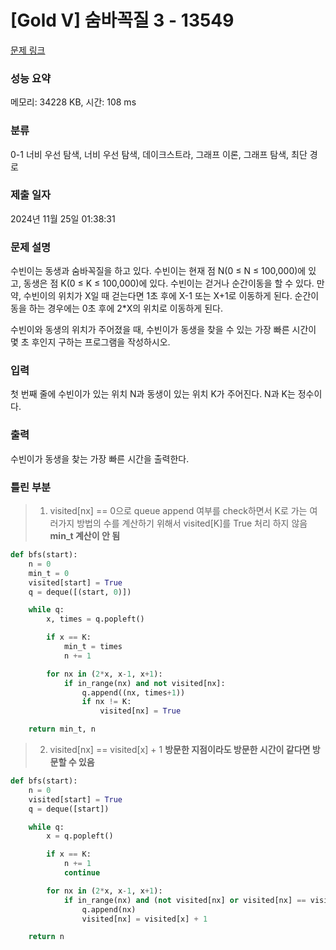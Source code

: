 # [Gold V] 숨바꼭질 3 - 13549 

[문제 링크](https://www.acmicpc.net/problem/13549) 

### 성능 요약

메모리: 34228 KB, 시간: 108 ms

### 분류

0-1 너비 우선 탐색, 너비 우선 탐색, 데이크스트라, 그래프 이론, 그래프 탐색, 최단 경로

### 제출 일자

2024년 11월 25일 01:38:31

### 문제 설명

<p>수빈이는 동생과 숨바꼭질을 하고 있다. 수빈이는 현재 점 N(0 ≤ N ≤ 100,000)에 있고, 동생은 점 K(0 ≤ K ≤ 100,000)에 있다. 수빈이는 걷거나 순간이동을 할 수 있다. 만약, 수빈이의 위치가 X일 때 걷는다면 1초 후에 X-1 또는 X+1로 이동하게 된다. 순간이동을 하는 경우에는 0초 후에 2*X의 위치로 이동하게 된다.</p>

<p>수빈이와 동생의 위치가 주어졌을 때, 수빈이가 동생을 찾을 수 있는 가장 빠른 시간이 몇 초 후인지 구하는 프로그램을 작성하시오.</p>

### 입력 

 <p>첫 번째 줄에 수빈이가 있는 위치 N과 동생이 있는 위치 K가 주어진다. N과 K는 정수이다.</p>

### 출력 

 <p>수빈이가 동생을 찾는 가장 빠른 시간을 출력한다.</p>

### 틀린 부분 
> 1. visited[nx] == 0으로 queue append 여부를 check하면서 K로 가는 여러가지 방법의 수를 계산하기 위해서 visited[K]를 True 처리 하지 않음 **min_t 계산이 안 됨**
~~~python
def bfs(start):
    n = 0
    min_t = 0
    visited[start] = True
    q = deque([(start, 0)])

    while q:
        x, times = q.popleft()

        if x == K:
            min_t = times
            n += 1

        for nx in (2*x, x-1, x+1):
            if in_range(nx) and not visited[nx]:
                q.append((nx, times+1))
                if nx != K:
                    visited[nx] = True

    return min_t, n
~~~


> 2. visited[nx] == visited[x] + 1 **방문한 지점이라도 방문한 시간이 같다면 방문할 수 있음**
~~~python
def bfs(start):
    n = 0
    visited[start] = True
    q = deque([start])

    while q:
        x = q.popleft()

        if x == K:
            n += 1
            continue

        for nx in (2*x, x-1, x+1):
            if in_range(nx) and (not visited[nx] or visited[nx] == visited[x] + 1):
                q.append(nx)
                visited[nx] = visited[x] + 1

    return n
~~~
